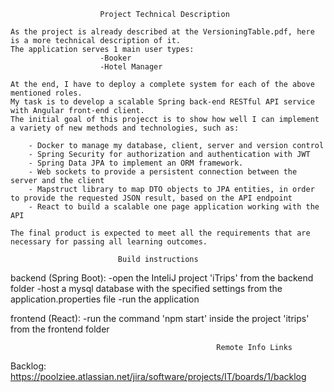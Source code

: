 
 						Project Technical Description

	As the project is already described at the VersioningTable.pdf, here is a more technical description of it.
	The application serves 1 main user types:
						-Booker
						-Hotel Manager

	At the end, I have to deploy a complete system for each of the above mentioned roles.
	My task is to develop a scalable Spring back-end RESTful API service with Angular front-end client.
	The initial goal of this projecct is to show how well I can implement a variety of new methods and technologies, such as:
		
		- Docker to manage my database, client, server and version control
	 	- Spring Security for authorization and authentication with JWT
		- Spring Data JPA to implement an ORM framework.
		- Web sockets to provide a persistent connection between the server and the client
		- Mapstruct library to map DTO objects to JPA entities, in order to provide the requested JSON result, based on the API endpoint
		- React to build a scalable one page application working with the API
	
	The final product is expected to meet all the requirements that are necessary for passing all learning outcomes.

 						    Build instructions
backend (Spring Boot):
	-open the InteliJ project 'iTrips' from the backend folder
	-host a mysql database with the specified settings from the application.properties file
	-run the application

frontend (React):
	-run the command 'npm start' inside the project 'itrips' from the frontend folder

                                                  Remote Info Links

Backlog:  https://poolziee.atlassian.net/jira/software/projects/IT/boards/1/backlog
